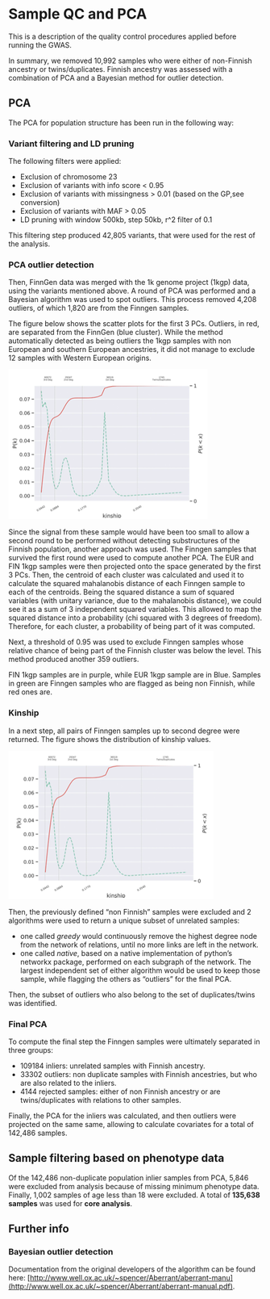 # Sample QC and PCA

This is a description of the quality control procedures applied before running the GWAS.

In summary, we removed 10,992 samples who were either of non-Finnish ancestry or twins/duplicates. Finnish ancestry was assessed with a combination of PCA and a Bayesian method for outlier detection.

## PCA

The PCA for population structure has been run in the following way: 

### Variant filtering and LD pruning 

The following filters were applied: 

* Exclusion of chromosome 23 
* Exclusion of variants with info score &lt; 0.95
* Exclusion of variants with missingness &gt; 0.01 \(based on the GP,see conversion\)
* Exclusion of variants with MAF &gt; 0.05
* LD pruning with window 500kb, step 50kb, r^2 filter of 0.1 

This filtering step produced 42,805 variants, that were used for the rest of the analysis. 

### PCA outlier detection 

Then, FinnGen data was merged with the 1k genome project \(1kgp\) data, using the variants mentioned above. A round of PCA was performed and a Bayesian algorithm was used to spot outliers. This process removed 4,208 outliers, of which 1,820 are from the Finngen samples.

The figure below shows the scatter plots for the first 3 PCs. Outliers, in red, are separated from the FinnGen \(blue cluster\). While the method automatically detected as being outliers the 1kgp samples with non European and southern European ancestries, it did not manage to exclude 12 samples with Western European origins. 

![Scatter plots for the first 3 PCs: blue = FinnGen, red = outliers, remaining = 1KGP](../../.gitbook/assets/image%20%281%29.png)



Since the signal from these sample would have been too small to allow a second round to be performed without detecting substructures of the Finnish population, another approach was used. The Finngen samples that survived the first round were used to compute another PCA. The EUR and FIN 1kgp samples were then projected onto the space generated by the first 3 PCs. Then, the centroid of each cluster was calculated and used it to calculate the squared mahalanobis distance of each Finngen sample to each of the centroids. Being the squared distance a sum of squared variables \(with unitary variance, due to the mahalanobis distance\), we could see it as a sum of 3 independent squared variables. This allowed to map the squared distance into a probability \(chi squared with 3 degrees of freedom\). Therefore, for each cluster, a probability of being part of it was computed. 

Next, a threshold of 0.95 was used to exclude Finngen samples whose relative chance of being part of the Finnish cluster was below the level. This method produced another 359 outliers.

FIN 1kgp samples are in purple, while EUR 1kgp sample are in Blue. Samples in green are Finngen samples who are flagged as being non Finnish, while red ones are. 

### Kinship 

In a next step, all pairs of Finngen samples up to second degree were returned. The figure shows the distribution of kinship values. 

![](../../.gitbook/assets/image%20%282%29.png)

Then, the previously defined “non Finnish” samples were excluded and 2 algorithms were used to return a unique subset of unrelated samples: 

* one called _greedy_ would continuously remove the highest degree node from the network of relations, until no more links are left in the network.
* one called _native_, based on a native implementation of python’s networkx package, performed on each subgraph of the network. The largest independent set of either algorithm would be used to keep those sample, while flagging the others as “outliers” for the final PCA. 

Then, the subset of outliers who also belong to the set of duplicates/twins was identified. 

### Final PCA 

To compute the final step the Finngen samples were ultimately separated in three groups:

* 109184 inliers: unrelated samples with Finnish ancestry.
* 33302 outliers: non duplicate samples with Finnish ancestries, but who are also related to the inliers. 
* 4144 rejected samples: either of non Finnish ancestry or are twins/duplicates with relations to other samples. 

Finally, the PCA for the inliers was calculated, and then outliers were projected on the same same, allowing to calculate covariates for a total of 142,486 samples. 

## Sample filtering based on phenotype data 

Of the 142,486 non-duplicate population inlier samples from PCA, 5,846 were excluded from analysis because of missing minimum phenotype data. Finally, 1,002 samples of age less than 18 were excluded. A total of **135,638 samples** was used for **core analysis**.

## Further info

### Bayesian outlier detection

Documentation from the original developers of the algorithm can be found here: [http://www.well.ox.ac.uk/~spencer/Aberrant/aberrant-manu](http://www.well.ox.ac.uk/~spencer/Aberrant/aberrant-manual.pdf).

